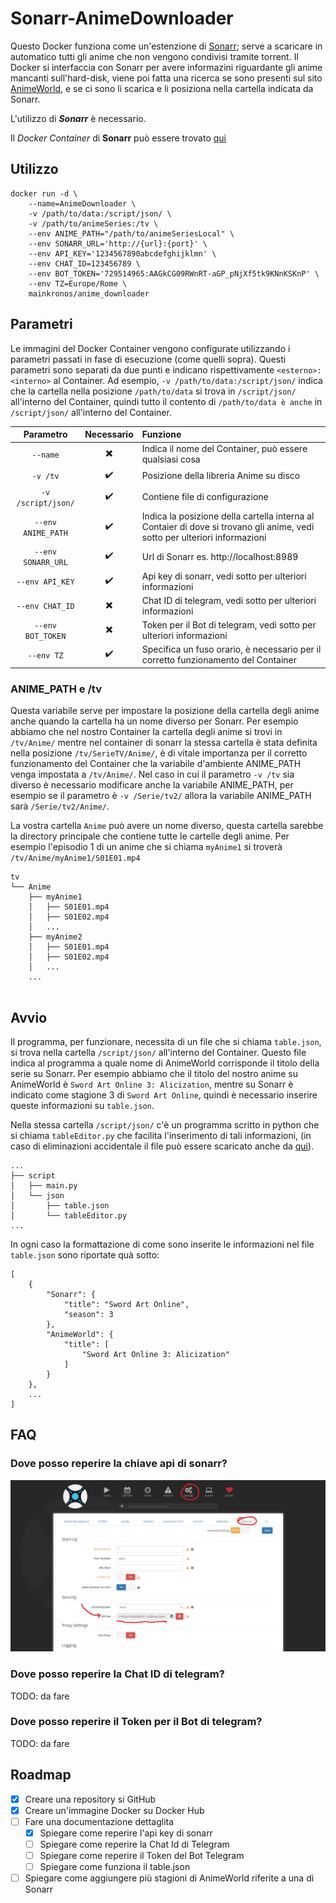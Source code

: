 # Sonarr-AnimeDownloader

Questo Docker funziona come un'estenzione di [Sonarr](https://sonarr.tv/); serve a scaricare in automatico tutti gli anime che non vengono condivisi tramite torrent.
Il Docker si interfaccia con Sonarr per avere informazini riguardante gli anime mancanti sull'hard-disk, viene poi fatta una ricerca se sono presenti sul sito [AnimeWorld](https://www.animeworld.tv/), e se ci sono li scarica e li posiziona nella cartella indicata da Sonarr.

L'utilizzo di _**Sonarr**_ è necessario.

Il _Docker Container_ di **Sonarr** può essere trovato [qui](https://github.com/linuxserver/docker-sonarr)

## Utilizzo

```
docker run -d \
    --name=AnimeDownloader \
    -v /path/to/data:/script/json/ \
    -v /path/to/animeSeries:/tv \
    --env ANIME_PATH="/path/to/animeSeriesLocal" \
    --env SONARR_URL='http://{url}:{port}' \
    --env API_KEY='1234567890abcdefghijklmn' \
    --env CHAT_ID=123456789 \
    --env BOT_TOKEN='729514965:AAGkCG09RWnRT-aGP_pNjXf5tk9KNnKSKnP' \
    --env TZ=Europe/Rome \
    mainkronos/anime_downloader

```

## Parametri

Le immagini del Docker Container vengono configurate utilizzando i parametri passati in fase di esecuzione (come quelli sopra). Questi parametri sono separati da due punti e indicano rispettivamente `<esterno>:<interno>` al Container. Ad esempio, `-v /path/to/data:/script/json/` indica che la cartella nella posizione `/path/to/data` si trova in `/script/json/` all'interno del Container, quindi tutto il contento di `/path/to/data è anche` in `/script/json/` all'interno del Container.

Parametro | Necessario | Funzione
 :---: | :---: | :---
`--name` | :heavy_multiplication_x: | Indica il nome del Container, può essere qualsiasi cosa
`-v /tv` | :heavy_check_mark: | Posizione della libreria Anime su disco
`-v /script/json/` | :heavy_check_mark: | Contiene file di configurazione
`--env ANIME_PATH` | :heavy_check_mark: | Indica la posizione della cartella interna al Contaier di dove si trovano gli anime, vedi sotto per ulteriori informazioni
`--env SONARR_URL` | :heavy_check_mark: | Url di Sonarr es. http://localhost:8989
`--env API_KEY` | :heavy_check_mark: | Api key di sonarr, vedi sotto per ulteriori informazioni
`--env CHAT_ID` | :heavy_multiplication_x: | Chat ID di telegram, vedi sotto per ulteriori informazioni
`--env BOT_TOKEN` | :heavy_multiplication_x: | Token per il Bot di telegram, vedi sotto per ulteriori informazioni
`--env TZ` | :heavy_check_mark: | Specifica un fuso orario, è necessario per il corretto funzionamento del Container

### ANIME_PATH e /tv
Questa variabile serve per impostare la posizione della cartella degli anime anche quando la cartella ha un nome diverso per Sonarr.
Per esempio abbiamo che nel nostro Container la cartella degli anime si trovi in `/tv/Anime/` mentre nel container di sonarr la stessa cartella è stata definita nella posizione `/tv/SerieTV/Anime/`, è di vitale importanza per il corretto funzionamento del Container che la variabile d'ambiente ANIME_PATH venga impostata a `/tv/Anime/`.
Nel caso in cui il parametro `-v /tv` sia diverso è necessario modificare anche la variabile ANIME_PATH, per esempio se il parametro è `-v /Serie/tv2/` allora la variabile ANIME_PATH sarà `/Serie/tv2/Anime/`.

La vostra cartella `Anime` può avere un nome diverso, questa cartella sarebbe la directory principale che contiene tutte le cartelle degli anime. Per esempio l'episodio 1 di un anime che si chiama `myAnime1` si troverà `/tv/Anime/myAnime1/S01E01.mp4`

```
tv
└── Anime
    ├── myAnime1
    │   ├── S01E01.mp4
    │   ├── S01E02.mp4
    │   ...
    ├── myAnime2
    │   ├── S01E01.mp4
    │   ├── S01E02.mp4
    │   ...
    ... 
            
```

## Avvio
Il programma, per funzionare, necessita di un file che si chiama `table.json`, si trova nella cartella `/script/json/` all'interno del Container. Questo file indica al programma a quale nome di AnimeWorld corrisponde il titolo della serie su Sonarr. Per esempio abbiamo che il titolo del nostro anime su AnimeWorld è `Sword Art Online 3: Alicization`, mentre su Sonarr è indicato come stagione 3 di `Sword Art Online`, quindi è necessario inserire queste informazioni su `table.json`.

Nella stessa cartella `/script/json/` c'è un programma scritto in python che si chiama `tableEditor.py` che facilita l'inserimento di tali informazioni, (in caso di eliminazioni accidentale il file può essere scaricato anche da [qui](/config/json/tableEditor.py)).
```
...
├── script
│   ├── main.py
│   └── json
│       ├── table.json
│       └── tableEditor.py
...        
```

In ogni caso la formattazione di come sono inserite le informazioni nel file `table.json` sono riportate quà sotto:
```
[
    {
        "Sonarr": {
            "title": "Sword Art Online",
            "season": 3
        },
        "AnimeWorld": {
            "title": [
                "Sword Art Online 3: Alicization"
            ]
        }
    },
    ...
]
```

## FAQ

### Dove posso reperire la chiave api di sonarr?
![Sonarr API KEY](/documentation/images/Sonarr_ApiKey.png)

### Dove posso reperire la Chat ID di telegram?
TODO: da fare

### Dove posso reperire il Token per il Bot di telegram?
TODO: da fare

## Roadmap

- [x] Creare una repository si GitHub
- [x] Creare un'immagine Docker su Docker Hub
- [ ] Fare una documentazione dettaglita
    - [x] Spiegare come reperire l'api key di sonarr
    - [ ] Spiegare come reperire la Chat Id di Telegram
    - [ ] Spiegare come reperire il Token del Bot Telegram
    - [ ] Spiegare come funziona il table.json
- [ ] Spiegare come aggiungere più stagioni di AnimeWorld riferite a una di Sonarr 